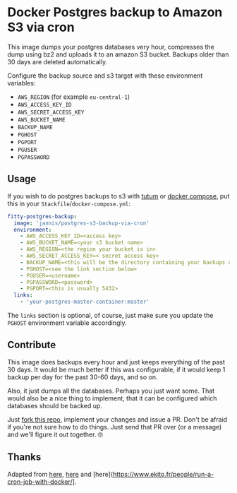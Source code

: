 # Docker Postgres backup to Amazon S3 via cron

This image dumps your postgres databases very hour,
compresses the dump using bz2 and uploads it to an
amazon S3 bucket. Backups older than 30 days are
deleted automatically.

Configure the backup source and s3 target with these environment
variables:

- `AWS_REGION` (for example `eu-central-1`)
- `AWS_ACCESS_KEY_ID`
- `AWS_SECRET_ACCESS_KEY`
- `AWS_BUCKET_NAME`
- `BACKUP_NAME`
- `PGHOST`
- `PGPORT`
- `PGUSER`
- `PGPASSWORD`


## Usage

If you wish to do postgres backups to s3 with [tutum](http://tutum.co)
or [docker compose](https://docs.docker.com/compose/), put this in your
`Stackfile`/`docker-compose.yml`:

```yaml
fitty-postgres-backup:
  image: 'jannis/postgres-s3-backup-via-cron'
  environment:
    - AWS_ACCESS_KEY_ID=<access key>
    - AWS_BUCKET_NAME=<your s3 bucket name>
    - AWS_REGION=<the region your bucket is in>
    - AWS_SECRET_ACCESS_KEY=< secret access key>
    - BACKUP_NAME=<this will be the directory containing your backups on s3>
    - PGHOST=<see the link section below>
    - PGUSER=<username>
    - PGPASSWORD=<password>
    - PGPORT=<this is usually 5432>
  links:
    - 'your-postgres-master-container:master'
```

The `links` section is optional, of course, just make sure you update the
`PGHOST` environment variable accordingly.


## Contribute

This image does backups every hour and just keeps everything of the past 30
days. It would be much better if this was configurable, if it would keep
1 backup per day for the past 30-60 days, and so on.

Also, it just dumps all the databases. Perhaps you just want some. That would
also be a nice thing to implement, that it can be configured which databases
should be backed up.

Just [fork this repo](https://help.github.com/articles/fork-a-repo/), implement
your changes and issue a PR. Don't be afraid if you're not sure how to do
things. Just send that PR over (or a message) and we'll figure it out together. 🤓


## Thanks

Adapted from [here](https://blog.danivovich.com/2015/07/23/postgres-backups-to-s3-with-docker-and-systemd/), [here](http://blog.oestrich.org/2015/01/pg-to-s3-backup-script/) and [here](https://www.ekito.fr/people/run-a-cron-job-with-docker/].
